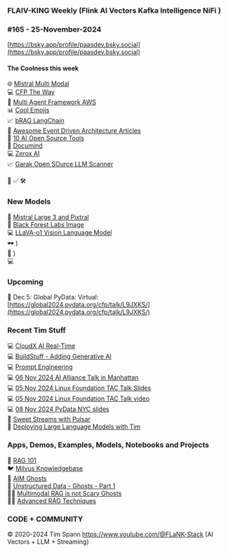 ### FLAIV-KING Weekly (Flink AI Vectors Kafka Intelligence NiFi )  
### #165 - 25-November-2024

[https://bsky.app/profile/paasdev.bsky.social](https://bsky.app/profile/paasdev.bsky.social)

#### The Coolness this week
🌐 [Mistral Multi Modal](https://docs.llamaindex.ai/en/latest/examples/multi_modal/mistral_multi_modal/)<br/>
💻 [CFP The Way](https://dev.to/thedanicafine/learning-by-example-i8c)<br/>
🦾 [Multi Agent Framework AWS](https://github.com/awslabs/multi-agent-orchestrator)<br/>
📊 [Cool Emojis](https://slackmojis.com/emojis/63230-starburst-data)<br/>
📈 [bRAG LangChain](https://github.com/bRAGAI/bRAG-langchain)<br/>
📎 [Awesome Event Driven Architecture Articles](https://github.com/lutzh/awesome-event-driven-architecture)<br/>
📝 [10 AI Open Source Tools](https://www.aifire.co/p/10-ai-open-source-tools-every-startup-should-know)<br/>
🫶 [Documind](https://github.com/DocumindHQ/documind)<br/>
💻 [Zerox AI](https://github.com/getomni-ai/zerox)<br/>
📈 [Garak Open SOurce LLM Scanner](https://github.com/NVIDIA/garak)<br/>



🤖
✅ 
🛠️ 

### New Models

🦾 [Mistral Large 3 and Pixtral](https://mistral.ai/news/mistral-chat/)<br/>
🍔 [Black Forest Labs Image](https://docs.bfl.ml/)<br/>
💻 [LLaVA-o1 Vision Language Model](https://github.com/PKU-YuanGroup/LLaVA-o1)<br/>
🕶️ )<br/>
🍔 )<br/>
💻 

### Upcoming
🐍 Dec 5: Global PyData: Virtual:
[https://global2024.pydata.org/cfp/talk/L9JXKS/](https://global2024.pydata.org/cfp/talk/L9JXKS/)<br/>

### Recent Tim Stuff
💻 [CloudX AI Real-Time](https://www.slideshare.net/slideshow/tspann-2024-nov-cloudx-adding-generative-ai-to-real-time-streaming-pipelines/273315207)<br/>
💻 [BuildStuff - Adding Generative AI](https://www.slideshare.net/slideshow/2024-nov-buildstuff-adding-generative-ai-to-real-time-streaming-pipelines/273279957)<br/>
💻 [Prompt Engineering](https://www.youtube.com/watch?v=n3YWbT_oVVc)<br/>
💻 [06 Nov 2024 AI Alliance Talk in Manhattan](https://www.slideshare.net/slideshow/tspann06-nov-2024_ai-alliance_nyc_-intro-to-data-prep-kit-and-open-source-rag/273079590)<br/>
💻 [05 Nov 2024 Linux Foundation TAC Talk Slides](https://www.slideshare.net/slideshow/2024-nov-05-linux-foundation-tac-talk-with-milvus/273100530)<br/>
💻 [05 Nov 2024 Linux Foundation TAC Talk video](https://www.youtube.com/watch?v=THEKomhftrU)<br/>
💻 [08 Nov 2024 PyData NYC slides](https://www.slideshare.net/slideshow/tspann08-nov-2024_pydatanyc_unstructured-data-processing-with-a-raspberry-pi-ai-kit-and-python/273076376)<br/>
📼 [Sweet Streams with Pulsar](https://www.youtube.com/watch?v=oAXXWKSCQQw&pp=ygUSIlRpbSBTcGFubiIgbWlsdnVz)<br/>
📼 [Deploying Large Language Models with Tim](https://www.youtube.com/watch?v=9sUAS06OTMQ)<br/>

### Apps, Demos, Examples, Models, Notebooks and Projects
🐍 [RAG 101](https://medium.com/@tspann/step-by-step-rag-101-with-milvus-813477a4e88d)<br/>
🐦 [Milvus Knowledgebase](https://github.com/tspannhw/AIM-Milvus-KB)<br/>
👻 [AIM Ghosts](https://github.com/tspannhw/AIM-Ghosts)<br/>
🚕 [Unstructured Data - Ghosts - Part 1](https://www.youtube.com/watch?v=5nCDzF4EVlA)<br/>
✍🏼 [Multimodal RAG is not Scary Ghosts](https://dzone.com/articles/multimodal-rag-is-not-scary-ghosts-are-scary)<br/>
✍🏼 [Advanced RAG Techniques](https://thenewstack.io/advanced-retrieval-augmented-generation-rag-techniques/)<br/>

### CODE + COMMUNITY 
&copy; 2020-2024 Tim Spann  https://www.youtube.com/@FLaNK-Stack
(AI Vectors + LLM + Streaming)  
